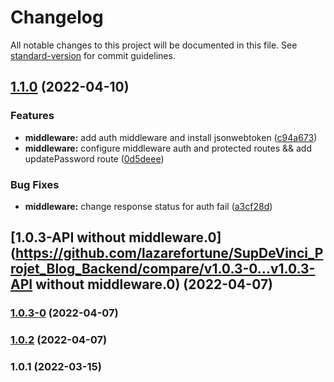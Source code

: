 # Changelog

All notable changes to this project will be documented in this file. See [standard-version](https://github.com/conventional-changelog/standard-version) for commit guidelines.

## [1.1.0](https://github.com/lazarefortune/SupDeVinci_Projet_Blog_Backend/compare/v1.0.3-0...v1.1.0) (2022-04-10)


### Features

* **middleware:** add auth middleware and install jsonwebtoken ([c94a673](https://github.com/lazarefortune/SupDeVinci_Projet_Blog_Backend/commit/c94a673286d8cf0838c8631b90a08309a5393e9b))
* **middleware:** configure middleware auth and protected routes && add updatePassword route ([0d5deee](https://github.com/lazarefortune/SupDeVinci_Projet_Blog_Backend/commit/0d5deee0ab4978b2343dc1fa975925ed5c73f882))


### Bug Fixes

* **middleware:** change response status for auth fail ([a3cf28d](https://github.com/lazarefortune/SupDeVinci_Projet_Blog_Backend/commit/a3cf28d189c1fba38f28de6b14d8f09148857eea))

## [1.0.3-API without middleware.0](https://github.com/lazarefortune/SupDeVinci_Projet_Blog_Backend/compare/v1.0.3-0...v1.0.3-API without middleware.0) (2022-04-07)

### [1.0.3-0](https://github.com/lazarefortune/SupDeVinci_Projet_Blog_Backend/compare/v1.0.2...v1.0.3-0) (2022-04-07)

### [1.0.2](https://github.com/lazarefortune/SupDeVinci_Projet_Blog_Backend/compare/v2.0.0...v1.0.2) (2022-04-07)

### 1.0.1 (2022-03-15)
